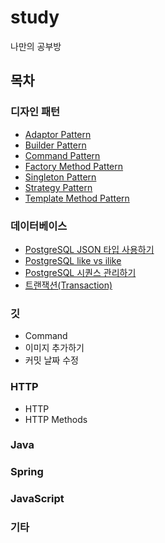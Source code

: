 # study

나만의 공부방

## 목차

### 디자인 패턴

- [Adaptor Pattern](https://github.com/hwkang93/study/blob/main/design_pattern/adapter.md)
- [Builder Pattern](https://github.com/hwkang93/study/blob/main/design_pattern/builder.md)
- [Command Pattern](https://github.com/hwkang93/study/blob/main/design_pattern/command.md)
- [Factory Method Pattern](https://github.com/hwkang93/study/blob/main/design_pattern/factory_method.md)
- [Singleton Pattern](https://github.com/hwkang93/study/blob/main/design_pattern/singleton.md)
- [Strategy Pattern](https://github.com/hwkang93/study/blob/main/design_pattern/strategy.md)
- [Template Method Pattern](https://github.com/hwkang93/study/blob/main/design_pattern/template_method.md)

### 데이터베이스
- [PostgreSQL JSON 타입 사용하기](https://github.com/hwkang93/study/blob/main/database/postgresql_json.md)
- [PostgreSQL like vs ilike](https://github.com/hwkang93/study/blob/main/database/postgresql_like_vs_ilike.md)
- [PostgreSQL 시퀀스 관리하기](https://github.com/hwkang93/study/blob/main/database/postgresql_sequence.md)
- [트랜잭션(Transaction)](https://github.com/hwkang93/study/blob/main/database/transaction.md)

### 깃

- Command
- 이미지 추가하기
- 커밋 날짜 수정

### HTTP

- HTTP
- HTTP Methods

### Java

### Spring

### JavaScript

### 기타